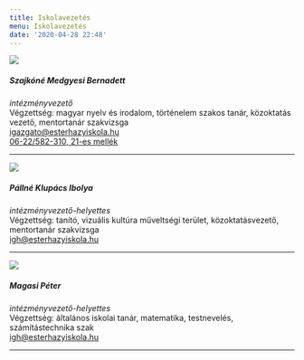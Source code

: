 ```yaml
---
title: Iskolavezetés
menu: Iskolavezetés
date: '2020-04-28 22:48'
---
```


![](szajkone_200.jpg)
##### Szajkóné Medgyesi Bernadett
_intézményvezető_  
Végzettség: magyar nyelv és irodalom, történelem szakos tanár, közoktatás vezető, mentortanár szakvizsga  
[igazgato@esterhazyiskola.hu](mailto:igazgato@esterhazyiskola.hu)  
[06-22/582-310, 21-es mellék](tel:+3622582310p21)

---

![](pallne_200.jpg)
##### Pállné Klupács Ibolya
_intézményvezető-helyettes_  
Végzettség: tanító, vizuális kultúra műveltségi terület, közoktatásvezető, mentortanár szakvizsga  
[igh@esterhazyiskola.hu](igh@esterhazyiskola.hu)

---

![](magasi_200.jpg)
##### Magasi Péter
_intézményvezető-helyettes_  
Végzettség: általános iskolai tanár, matematika, testnevelés, számítástechnika szak  
[igh@esterhazyiskola.hu](igh@esterhazyiskola.hu)

---